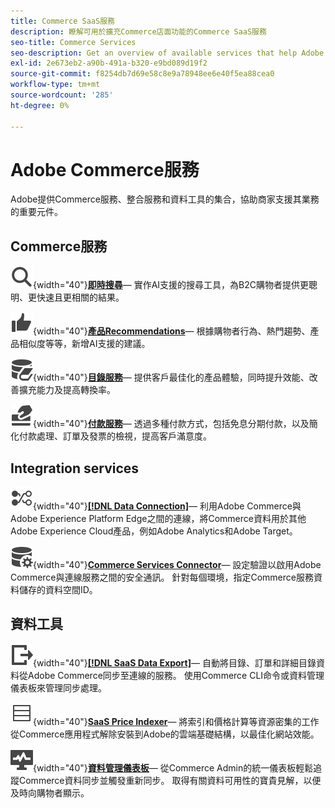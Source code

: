 ```yaml
---
title: Commerce SaaS服務
description: 瞭解可用於擴充Commerce店面功能的Commerce SaaS服務
seo-title: Commerce Services
seo-description: Get an overview of available services that help Adobe Commerce merchants extend storefront capabilities to support key components of their business.
exl-id: 2e673eb2-a90b-491a-b320-e9bd089d19f2
source-git-commit: f8254db7d69e58c8e9a78948ee6e40f5ea88cea0
workflow-type: tm+mt
source-wordcount: '285'
ht-degree: 0%

---
```


# Adobe Commerce服務

Adobe提供Commerce服務、整合服務和資料工具的集合，協助商家支援其業務的重要元件。

## Commerce服務

![搜尋](../landing/assets/icon-magnify.svg){width="40"}**[即時搜尋](https://experienceleague.adobe.com/en/docs/commerce-merchant-services/live-search/overview)**— 實作AI支援的搜尋工具，為B2C購物者提供更聰明、更快速且更相關的結果。

![Thumbs-up](../landing/assets/icon-thumbs-up.svg){width="40"}**[產品Recommendations](https://experienceleague.adobe.com/en/docs/commerce-merchant-services/product-recommendations/overview)**— 根據購物者行為、熱門趨勢、產品相似度等等，新增AI支援的建議。

![連線服務的目錄資料](../landing/assets/icon-data-book.svg){width="40"}**[目錄服務](https://experienceleague.adobe.com/en/docs/commerce-merchant-services/catalog-service/overview)**— 提供客戶最佳化的產品體驗，同時提升效能、改善擴充能力及提高轉換率。

![付款方式](../landing/assets/icon-credit-card.svg){width="40"}**[付款服務](https://experienceleague.adobe.com/en/docs/commerce-merchant-services/payment-services/overview)**— 透過多種付款方式，包括免息分期付款，以及簡化付款處理、訂單及發票的檢視，提高客戶滿意度。

## Integration services

![將資料傳輸至平台](../landing/assets/icon-transfer-to-platform.svg){width="40"}**[[!DNL Data Connection]](https://experienceleague.adobe.com/en/docs/commerce-merchant-services/data-connection/overview)**— 利用Adobe Commerce與Adobe Experience Platform Edge之間的連線，將Commerce資料用於其他Adobe Experience Cloud產品，例如Adobe Analytics和Adobe Target。

![資料連線](../landing/assets/icon-data-setting.svg){width="40"}**[Commerce Services Connector](https://experienceleague.adobe.com/en/docs/commerce-merchant-services/user-guides/integration-services/saas)**— 設定驗證以啟用Adobe Commerce與連線服務之間的安全通訊。 針對每個環境，指定Commerce服務資料儲存的資料空間ID。

## 資料工具

![SaaS資料匯出摘要管理](../landing/assets/icon-export.svg){width="40"}**[[!DNL SaaS Data Export]](https://experienceleague.adobe.com/en/docs/commerce-merchant-services/saas-data-export/overview)**— 自動將目錄、訂單和詳細目錄資料從Adobe Commerce同步至連線的服務。 使用Commerce CLI命令或資料管理儀表板來管理同步處理。

![產品價格摘要](../landing/assets/icon-feed.svg){width="40"}**[SaaS Price Indexer](https://experienceleague.adobe.com/en/docs/commerce-merchant-services/price-indexer/price-indexing)**— 將索引和價格計算等資源密集的工作從Commerce應用程式解除安裝到Adobe的雲端基礎結構，以最佳化網站效能。

![監視資料同步](../landing/assets/icon-monitoring.svg){width="40"}**[資料管理儀表板](https://experienceleague.adobe.com/en/docs/commerce-admin/systems/data-transfer/data-dashboard)**— 從Commerce Admin的統一儀表板輕鬆追蹤Commerce資料同步並觸發重新同步。 取得有關資料可用性的寶貴見解，以便及時向購物者顯示。
